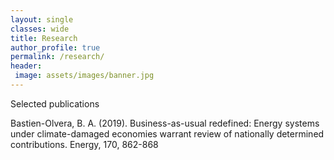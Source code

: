 ```yaml
---
layout: single
classes: wide
title: Research
author_profile: true
permalink: /research/
header:
 image: assets/images/banner.jpg
---
```


Selected publications

Bastien-Olvera, B. A. (2019). Business-as-usual redefined: Energy systems under climate-damaged economies warrant review of nationally determined contributions. Energy, 170, 862-868

